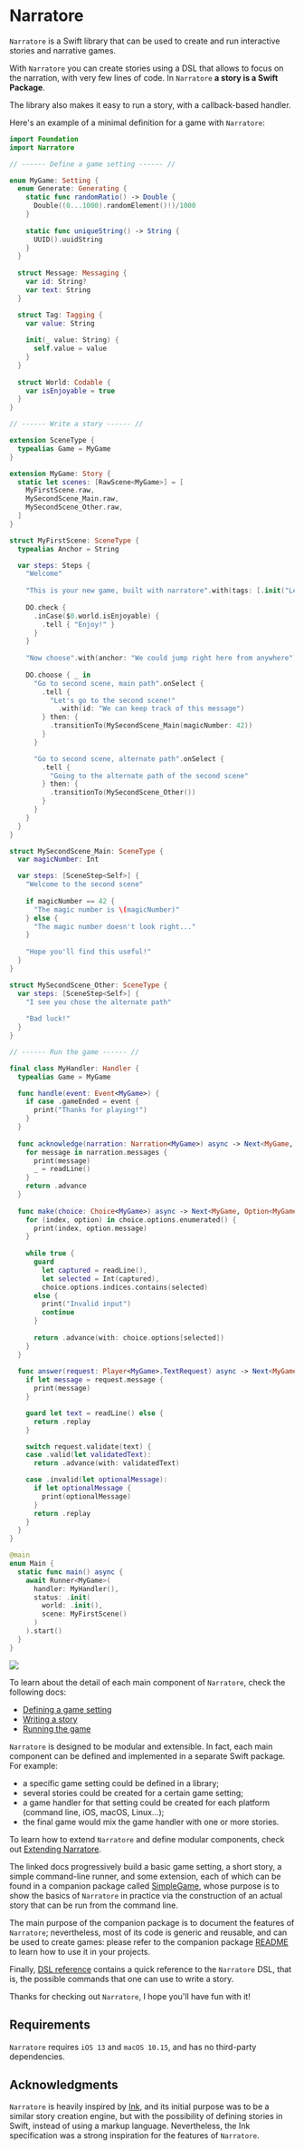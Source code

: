 # Narratore

`Narratore` is a Swift library that can be used to create and run interactive stories and narrative games.

With `Narratore` you can create stories using a DSL that allows to focus on the narration, with very few lines of code. In `Narratore` __a story is a Swift Package__.

The library also makes it easy to run a story, with a callback-based handler.

Here's an example of a minimal definition for a game with `Narratore`:

```swift
import Foundation
import Narratore

// ------ Define a game setting ------ //

enum MyGame: Setting {
  enum Generate: Generating {
    static func randomRatio() -> Double {
      Double((0...1000).randomElement()!)/1000
    }
    
    static func uniqueString() -> String {
      UUID().uuidString
    }
  }
  
  struct Message: Messaging {
    var id: String?
    var text: String
  }

  struct Tag: Tagging {
    var value: String
    
    init(_ value: String) {
      self.value = value
    }
  }
  
  struct World: Codable {
    var isEnjoyable = true
  }
}

// ------ Write a story ------ //

extension SceneType {
  typealias Game = MyGame
}

extension MyGame: Story {
  static let scenes: [RawScene<MyGame>] = [
    MyFirstScene.raw,
    MySecondScene_Main.raw,
    MySecondScene_Other.raw,
  ]
}

struct MyFirstScene: SceneType {
  typealias Anchor = String

  var steps: Steps {
    "Welcome"
    
    "This is your new game, built with narratore".with(tags: [.init("Let's play some sound effect!")])
    
    DO.check {
      .inCase($0.world.isEnjoyable) {
        .tell { "Enjoy!" }
      }
    }
    
    "Now choose".with(anchor: "We could jump right here from anywhere")
    
    DO.choose { _ in
      "Go to second scene, main path".onSelect {
        .tell {
          "Let's go to the second scene!"
            .with(id: "We can keep track of this message")
        } then: {
          .transitionTo(MySecondScene_Main(magicNumber: 42))  
        }
      }

      "Go to second scene, alternate path".onSelect {
        .tell {
          "Going to the alternate path of the second scene"
        } then: {
          .transitionTo(MySecondScene_Other())
        }
      }
    }
  }
}

struct MySecondScene_Main: SceneType {
  var magicNumber: Int

  var steps: [SceneStep<Self>] {
    "Welcome to the second scene"
    
    if magicNumber == 42 {
      "The magic number is \(magicNumber)"
    } else {
      "The magic number doesn't look right..."
    }
    
    "Hope you'll find this useful!"
  }
}

struct MySecondScene_Other: SceneType {
  var steps: [SceneStep<Self>] {
    "I see you chose the alternate path"
    
    "Bad luck!"
  }
}

// ------ Run the game ------ //

final class MyHandler: Handler {
  typealias Game = MyGame

  func handle(event: Event<MyGame>) {
    if case .gameEnded = event {
      print("Thanks for playing!")
    }
  }
  
  func acknowledge(narration: Narration<MyGame>) async -> Next<MyGame, Void> {
    for message in narration.messages {
      print(message)
      _ = readLine()
    }
    return .advance
  }
  
  func make(choice: Choice<MyGame>) async -> Next<MyGame, Option<MyGame>> {
    for (index, option) in choice.options.enumerated() {
      print(index, option.message)
    }
    
    while true {
      guard
        let captured = readLine(),
        let selected = Int(captured),
        choice.options.indices.contains(selected)
      else {
        print("Invalid input")
        continue
      }
      
      return .advance(with: choice.options[selected])
    }
  }
  
  func answer(request: Player<MyGame>.TextRequest) async -> Next<MyGame, Player<MyGame>.ValidatedText> {
    if let message = request.message {
      print(message)
    }

    guard let text = readLine() else {
      return .replay
    }

    switch request.validate(text) {
    case .valid(let validatedText):
      return .advance(with: validatedText)

    case .invalid(let optionalMessage):
      if let optionalMessage {
        print(optionalMessage)
      }
      return .replay
    }
  }
}

@main
enum Main {
  static func main() async {
    await Runner<MyGame>(
      handler: MyHandler(),
      status: .init(
        world: .init(),
        scene: MyFirstScene()
      )
    ).start()
  }
}
```

![](example.gif)

To learn about the detail of each main component of `Narratore`, check the following docs:

- [Defining a game setting](Docs/DEFINING_A_GAME_SETTING.md)
- [Writing a story](Docs/WRITING_A_STORY.md)
- [Running the game](Docs/RUNNING_THE_GAME.md)

`Narratore` is designed to be modular and extensible. In fact, each main component can be defined and implemented in a separate Swift package. For example:

- a specific game setting could be defined in a library;
- several stories could be created for a certain game setting;
- a game handler for that setting could be created for each platform (command line, iOS, macOS, Linux...);
- the final game would mix the game handler with one or more stories.

To learn how to extend `Narratore` and define modular components, check out [Extending Narratore](Docs/EXTENDING_NARRATORE.md).

The linked docs progressively build a basic game setting, a short story, a simple command-line runner, and some extension, each of which can be found in a companion package called [SimpleGame](https://github.com/broomburgo/SimpleGame), whose purpose is to show the basics of `Narratore` in practice via the construction of an actual story that can be run from the command line.

The main purpose of the companion package is to document the features of `Narratore`; nevertheless, most of its code is generic and reusable, and can be used to create games: please refer to the companion package [README](https://github.com/broomburgo/SimpleGame) to learn how to use it in your projects.

Finally, [DSL reference](Docs/DSL_REFERENCE.md) contains a quick reference to the `Narratore` DSL, that is, the possible commands that one can use to write a story.

Thanks for checking out `Narratore`, I hope you'll have fun with it!

## Requirements

`Narratore` requires `iOS 13` and `macOS 10.15`, and has no third-party dependencies.

## Acknowledgments

`Narratore` is heavily inspired by [Ink](https://www.inklestudios.com/ink/), and its initial purpose was to be a similar story creation engine, but with the possibility of defining stories in Swift, instead of using a markup language. Nevertheless, the Ink specification was a strong inspiration for the features of `Narratore`.
